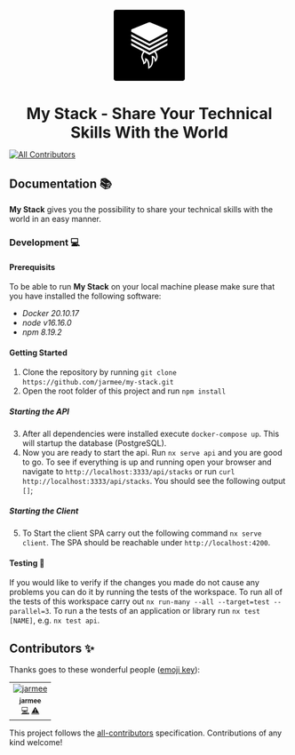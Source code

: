 <p align="center">
  <img src="./docs/assets/logo.png" width="128" height="128" alt="my-stack-logo">
  <br>
</p>
<h1 align="center" style="margin-bottom: 0px; padding-bottom: 0px;">My Stack - Share Your Technical Skills With the World</h1>

<!-- ALL-CONTRIBUTORS-BADGE:START - Do not remove or modify this section -->

[![All Contributors](https://img.shields.io/badge/all_contributors-1-orange.svg?style=flat-square)](#contributors-)

<!-- ALL-CONTRIBUTORS-BADGE:END -->

## Documentation 📚

**My Stack** gives you the possibility to share your technical skills with the world in an easy manner.

### Development 💻

#### Prerequisits

To be able to run **My Stack** on your local machine please make sure that you have installed the following software:

- _Docker 20.10.17_
- _node v16.16.0_
- _npm 8.19.2_

#### Getting Started

1. Clone the repository by running `git clone https://github.com/jarmee/my-stack.git`
2. Open the root folder of this project and run `npm install`

##### Starting the API

3. After all dependencies were installed execute `docker-compose up`. This will startup the database (PostgreSQL).
4. Now you are ready to start the api. Run `nx serve api` and you are good to go. To see if everything is up and running open your browser and navigate to `http://localhost:3333/api/stacks` or run `curl http://localhost:3333/api/stacks`. You should see the following output `[]`;

##### Starting the Client

5. To Start the client SPA carry out the following command `nx serve client`. The SPA should be reachable under `http://localhost:4200`.

#### Testing 🧪

If you would like to verify if the changes you made do not cause any problems you can do it by running the tests of the workspace. To run all of the tests of this workspace carry out `nx run-many --all --target=test --parallel=3`. To run a the tests of an application or library run `nx test [NAME]`, e.g. `nx test api`.

## Contributors ✨

Thanks goes to these wonderful people ([emoji key](https://allcontributors.org/docs/en/emoji-key)):

<!-- ALL-CONTRIBUTORS-LIST:START - Do not remove or modify this section -->
<!-- prettier-ignore-start -->
<!-- markdownlint-disable -->
<table>
  <tbody>
    <tr>
      <td align="center"><a href="https://github.com/jarmee"><img src="https://avatars.githubusercontent.com/u/974638?v=4?s=100" width="100px;" alt="jarmee"/><br /><sub><b>jarmee</b></sub></a><br /><a href="https://github.com/jarmee/my-stack/commits?author=jarmee" title="Code">💻</a> <a href="https://github.com/jarmee/my-stack/commits?author=jarmee" title="Tests">⚠️</a></td>
    </tr>
  </tbody>
</table>

<!-- markdownlint-restore -->
<!-- prettier-ignore-end -->

<!-- ALL-CONTRIBUTORS-LIST:END -->

This project follows the [all-contributors](https://github.com/all-contributors/all-contributors) specification. Contributions of any kind welcome!
